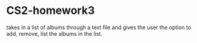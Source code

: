 # CS2-homework3
takes in a list of albums through a text file and gives the user the option to add, remove, list the albums in the list.
